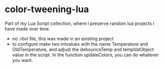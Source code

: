 # color-tweening-lua
Part of my Lua Script collection, where I preserve random lua projects I have made over time.

- no .rbxl file, this was made in an existing project
- to configure make two intvalues with the name Temperature and OldTemperature, and adjust the debounceTemp and tempValObject value in the script. In the function updateColors, you can do whatever you want.
